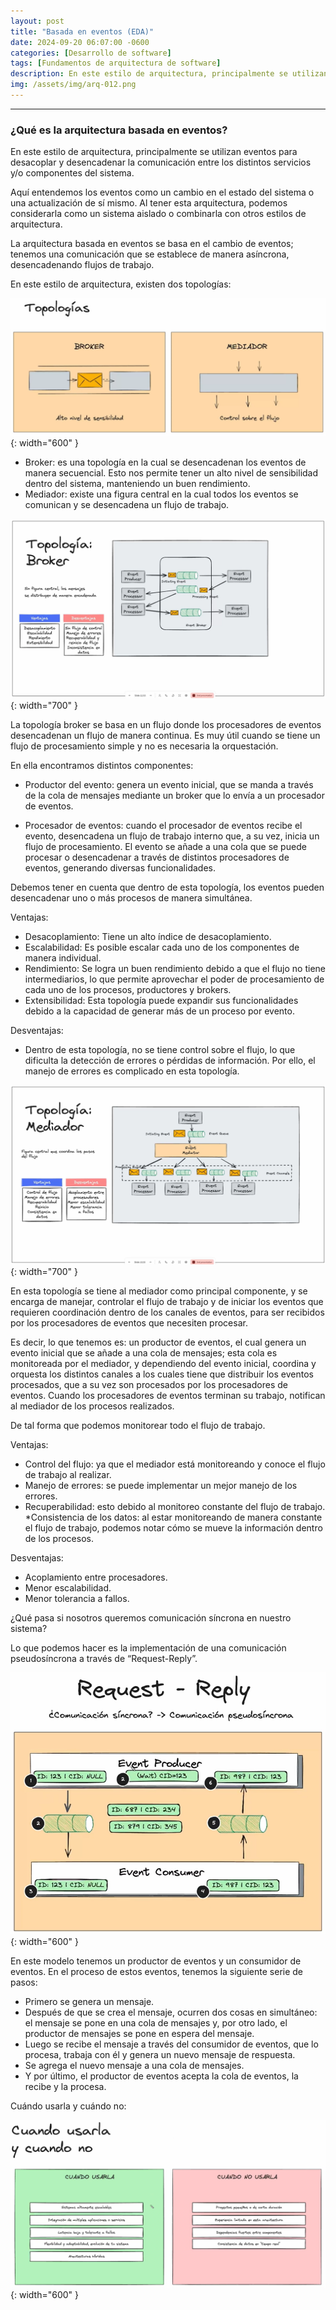 ```yaml
---
layout: post
title: "Basada en eventos (EDA)"
date: 2024-09-20 06:07:00 -0600
categories: [Desarrollo de software]
tags: [Fundamentos de arquitectura de software]
description: En este estilo de arquitectura, principalmente se utilizan eventos para desacoplar y desencadenar la comunicación entre los distintos servicios y/o componentes del sistema.....
img: /assets/img/arq-012.png
---
```


---

### ¿Qué es la arquitectura basada en eventos?
En este estilo de arquitectura, principalmente se utilizan eventos para desacoplar y desencadenar la comunicación entre los distintos servicios y/o componentes del sistema.

Aquí entendemos los eventos como un cambio en el estado del sistema o una actualización de sí mismo. Al tener esta arquitectura, podemos considerarla como un sistema aislado o combinarla con otros estilos de arquitectura.

La arquitectura basada en eventos se basa en el cambio de eventos; tenemos una comunicación que se establece de manera asíncrona, desencadenando flujos de trabajo.

En este estilo de arquitectura, existen dos topologías:

![alt text](/assets/img/arq-012-1.png){: width="600" }

* Broker: es una topología en la cual se desencadenan los eventos de manera secuencial. Esto nos permite tener un alto nivel de sensibilidad dentro del sistema, manteniendo un buen rendimiento.
* Mediador: existe una figura central en la cual todos los eventos se comunican y se desencadena un flujo de trabajo.

![alt text](/assets/img/arq-012-2.png){: width="700" }

La topología broker se basa en un flujo donde los procesadores de eventos desencadenan un flujo de manera continua. Es muy útil cuando se tiene un flujo de procesamiento simple y no es necesaria la orquestación.

En ella encontramos distintos componentes:

* Productor del evento: genera un evento inicial, que se manda a través de la cola de mensajes mediante un broker que lo envía a un procesador de eventos.

* Procesador de eventos: cuando el procesador de eventos recibe el evento, desencadena un flujo de trabajo interno que, a su vez, inicia un flujo de procesamiento. El evento se añade a una cola que se puede procesar o desencadenar a través de distintos procesadores de eventos, generando diversas funcionalidades.

Debemos tener en cuenta que dentro de esta topología, los eventos pueden desencadenar uno o más procesos de manera simultánea.

Ventajas:
* Desacoplamiento: Tiene un alto índice de desacoplamiento.
* Escalabilidad: Es posible escalar cada uno de los componentes de manera individual.
* Rendimiento: Se logra un buen rendimiento debido a que el flujo no tiene intermediarios, lo que permite aprovechar el poder de procesamiento de cada uno de los procesos, productores y brokers.
* Extensibilidad: Esta topología puede expandir sus funcionalidades debido a la capacidad de generar más de un proceso por evento.

Desventajas:
* Dentro de esta topología, no se tiene control sobre el flujo, lo que dificulta la detección de errores o pérdidas de información. Por ello, el manejo de errores es complicado en esta topología.

![alt text](/assets/img/arq-012-3.png){: width="700" }

En esta topología se tiene al mediador como principal componente, y se encarga de manejar, controlar el flujo de trabajo y de iniciar los eventos que requieren coordinación dentro de los canales de eventos, para ser recibidos por los procesadores de eventos que necesiten procesar.

Es decir, lo que tenemos es: un productor de eventos, el cual genera un evento inicial que se añade a una cola de mensajes; esta cola es monitoreada por el mediador, y dependiendo del evento inicial, coordina y orquesta los distintos canales a los cuales tiene que distribuir los eventos procesados, que a su vez son procesados por los procesadores de eventos. Cuando los procesadores de eventos terminan su trabajo, notifican al mediador de los procesos realizados.

De tal forma que podemos monitorear todo el flujo de trabajo.

Ventajas:
* Control del flujo: ya que el mediador está monitoreando y conoce el flujo de trabajo al realizar.
* Manejo de errores: se puede implementar un mejor manejo de los errores.
* Recuperabilidad: esto debido al monitoreo constante del flujo de trabajo.
*Consistencia de los datos: al estar monitoreando de manera constante el flujo de trabajo, podemos notar cómo se mueve la información dentro de los procesos.

Desventajas:
* Acoplamiento entre procesadores.
* Menor escalabilidad.
* Menor tolerancia a fallos.

¿Qué pasa si nosotros queremos comunicación síncrona en nuestro sistema?

Lo que podemos hacer es la implementación de una comunicación pseudosíncrona a través de “Request-Reply”.

![alt text](/assets/img/arq-012-4.png){: width="600" }

En este modelo tenemos un productor de eventos y un consumidor de eventos. En el proceso de estos eventos, tenemos la siguiente serie de pasos:

* Primero se genera un mensaje.
* Después de que se crea el mensaje, ocurren dos cosas en simultáneo: el mensaje se pone en una cola de mensajes y, por otro lado, el productor de mensajes se pone en espera del mensaje.
* Luego se recibe el mensaje a través del consumidor de eventos, que lo procesa, trabaja con él y genera un nuevo mensaje de respuesta.
* Se agrega el nuevo mensaje a una cola de mensajes.
* Y por último, el productor de eventos acepta la cola de eventos, la recibe y la procesa.

Cuándo usarla y cuándo no:

![alt text](/assets/img/arq-012-5.png){: width="600" }

